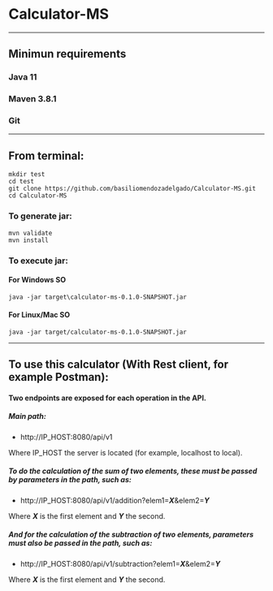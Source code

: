 # Calculator-MS

---

## Minimun requirements

### Java 11
### Maven 3.8.1
### Git

---

## From terminal:

```
mkdir test
cd test
git clone https://github.com/basiliomendozadelgado/Calculator-MS.git
cd Calculator-MS
```

### To generate jar:

```
mvn validate
mvn install
```

### To execute jar:
#### For Windows SO
```
java -jar target\calculator-ms-0.1.0-SNAPSHOT.jar
```

#### For Linux/Mac SO
```
java -jar target/calculator-ms-0.1.0-SNAPSHOT.jar
```

---
## To use this calculator (With Rest client, for example Postman):
#### Two endpoints are exposed for each operation in the API.
##### Main path:

* http://IP_HOST:8080/api/v1

Where IP_HOST the server is located (for example, localhost to local).


##### To do the calculation of the sum of two elements, these must be passed by parameters in the path, such as:
* http://IP_HOST:8080/api/v1/addition?elem1=___X___&elem2=___Y___

Where ___X___ is the first element and ___Y___ the second.


##### And for the calculation of the subtraction of two elements, parameters must also be passed in the path, such as:

* http://IP_HOST:8080/api/v1/subtraction?elem1=___X___&elem2=___Y___

Where ___X___ is the first element and ___Y___ the second.

